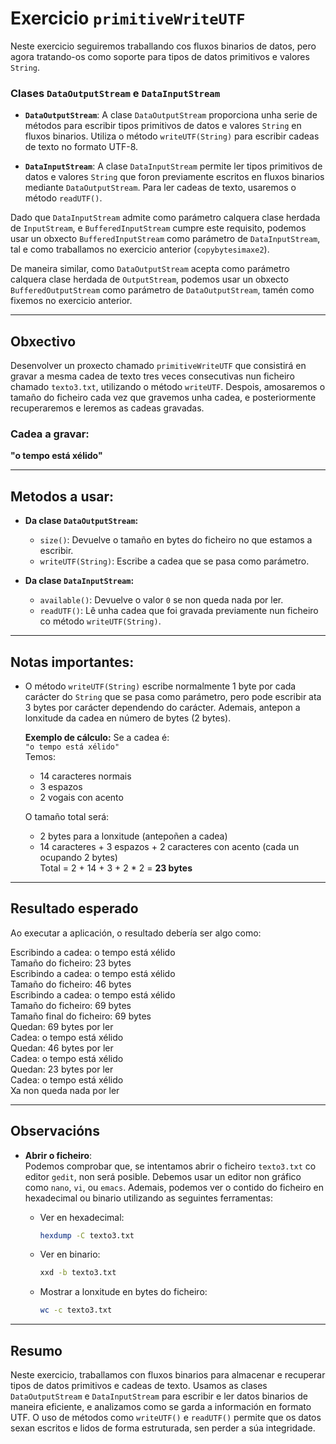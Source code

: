# Exercicio `primitiveWriteUTF`

Neste exercicio seguiremos traballando cos fluxos binarios de datos, pero agora tratando-os como soporte para tipos de datos primitivos e valores `String`.

### Clases `DataOutputStream` e `DataInputStream`

- **`DataOutputStream`**: A clase `DataOutputStream` proporciona unha serie de métodos para escribir tipos primitivos de datos e valores `String` en fluxos binarios. Utiliza o método `writeUTF(String)` para escribir cadeas de texto no formato UTF-8.

- **`DataInputStream`**: A clase `DataInputStream` permite ler tipos primitivos de datos e valores `String` que foron previamente escritos en fluxos binarios mediante `DataOutputStream`. Para ler cadeas de texto, usaremos o método `readUTF()`.

Dado que `DataInputStream` admite como parámetro calquera clase herdada de `InputStream`, e `BufferedInputStream` cumpre este requisito, podemos usar un obxecto `BufferedInputStream` como parámetro de `DataInputStream`, tal e como traballamos no exercicio anterior (`copybytesimaxe2`).

De maneira similar, como `DataOutputStream` acepta como parámetro calquera clase herdada de `OutputStream`, podemos usar un obxecto `BufferedOutputStream` como parámetro de `DataOutputStream`, tamén como fixemos no exercicio anterior.

---

## Obxectivo

Desenvolver un proxecto chamado `primitiveWriteUTF` que consistirá en gravar a mesma cadea de texto tres veces consecutivas nun ficheiro chamado `texto3.txt`, utilizando o método `writeUTF`. Despois, amosaremos o tamaño do ficheiro cada vez que gravemos unha cadea, e posteriormente recuperaremos e leremos as cadeas gravadas.

### Cadea a gravar:
**"o tempo está xélido"**

---

## Metodos a usar:

- **Da clase `DataOutputStream`:**
    - `size()`: Devuelve o tamaño en bytes do ficheiro no que estamos a escribir.
    - `writeUTF(String)`: Escribe a cadea que se pasa como parámetro.

- **Da clase `DataInputStream`:**
    - `available()`: Devuelve o valor `0` se non queda nada por ler.
    - `readUTF()`: Lê unha cadea que foi gravada previamente nun ficheiro co método `writeUTF(String)`.

---

## Notas importantes:

- O método `writeUTF(String)` escribe normalmente 1 byte por cada carácter do `String` que se pasa como parámetro, pero pode escribir ata 3 bytes por carácter dependendo do carácter. Ademais, antepon a lonxitude da cadea en número de bytes (2 bytes).

  **Exemplo de cálculo:**
  Se a cadea é:  
  `"o tempo está xélido"`  
  Temos:
    - 14 caracteres normais
    - 3 espazos
    - 2 vogais con acento

  O tamaño total será:
    - 2 bytes para a lonxitude (antepoñen a cadea)
    - 14 caracteres + 3 espazos + 2 caracteres con acento (cada un ocupando 2 bytes)  
      Total = 2 + 14 + 3 + 2 * 2 = **23 bytes**

---

## Resultado esperado

Ao executar a aplicación, o resultado debería ser algo como:

Escribindo a cadea: o tempo está xélido  
Tamaño do ficheiro: 23 bytes  
Escribindo a cadea: o tempo está xélido  
Tamaño do ficheiro: 46 bytes  
Escribindo a cadea: o tempo está xélido  
Tamaño do ficheiro: 69 bytes  
Tamaño final do ficheiro: 69 bytes  
Quedan: 69 bytes por ler  
Cadea: o tempo está xélido  
Quedan: 46 bytes por ler  
Cadea: o tempo está xélido  
Quedan: 23 bytes por ler  
Cadea: o tempo está xélido  
Xa non queda nada por ler

---

## Observacións

- **Abrir o ficheiro**:  
  Podemos comprobar que, se intentamos abrir o ficheiro `texto3.txt` co editor `gedit`, non será posible. Debemos usar un editor non gráfico como `nano`, `vi`, ou `emacs`. Ademais, podemos ver o contido do ficheiro en hexadecimal ou binario utilizando as seguintes ferramentas:

    - Ver en hexadecimal:
      ```bash
      hexdump -C texto3.txt
      ```

    - Ver en binario:
      ```bash
      xxd -b texto3.txt
      ```

    - Mostrar a lonxitude en bytes do ficheiro:
      ```bash
      wc -c texto3.txt
      ```

---

## Resumo

Neste exercicio, traballamos con fluxos binarios para almacenar e recuperar tipos de datos primitivos e cadeas de texto. Usamos as clases `DataOutputStream` e `DataInputStream` para escribir e ler datos binarios de maneira eficiente, e analizamos como se garda a información en formato UTF. O uso de métodos como `writeUTF()` e `readUTF()` permite que os datos sexan escritos e lidos de forma estruturada, sen perder a súa integridade.
